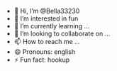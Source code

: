 - 👋 Hi, I’m @Bella33230
- 👀 I’m interested in fun
- 🌱 I’m currently learning ...
- 💞️ I’m looking to collaborate on ...
- 📫 How to reach me ...
- 😄 Pronouns: english
- ⚡ Fun fact: hookup

<!---
Bella33230/Bella33230 is a ✨ special ✨ repository because its `README.md` (this file) appears on your GitHub profile.
You can click the Preview link to take a look at your changes.
--->
